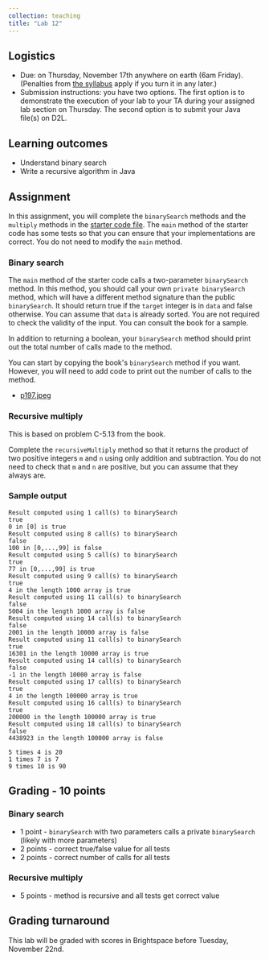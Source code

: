 ```yaml
---
collection: teaching
title: "Lab 12"
---
```


## Logistics
* Due: on Thursday, November 17th anywhere on earth (6am Friday). (Penalties from [the
	syllabus](https://lgw2.github.io/teaching/csci132-fall-2022/syllabus/)
	apply if you turn it in any later.)
* Submission instructions: you have two options. The first option is to
	demonstrate the execution of your lab to your TA during your assigned lab
	section on Thursday.
	The second option is to submit your Java file(s) on D2L.

## Learning outcomes
* Understand binary search
* Write a recursive algorithm in Java

## Assignment

In this assignment, you will complete the `binarySearch` methods and the
`multiply` methods in the [starter code file](). The `main` method of the starter
code has some tests so that you can ensure that your implementations are
correct. You do not need to modify the `main` method.

### Binary search

The `main` method of the starter code calls a two-parameter `binarySearch`
method. In this method, you should call your own `private binarySearch` method,
which will have a different method signature than the public `binarySearch`. It
should return true if the `target` integer is in `data` and false otherwise.
You can assume that `data` is already sorted. You are not required to check the
validity of the input. You can consult the book for a sample.

In addition to returning a boolean, your `binarySearch` method should print out
the total number of calls made to the method.

You can start by copying the book's `binarySearch` method if you want. However, you will need to add
code to print out the number of calls to the method.
* [p197.jpeg](https://lgw2.github.io/teaching/csci132-fall-2022/labs/p197.jpeg)

### Recursive multiply

This is based on problem C-5.13 from the book.

Complete the `recursiveMultiply` method so that it returns the product of two
positive integers `m` and `n` using only addition and subtraction. You do not
need to check that `m` and `n` are positive, but you can assume that they
always are.

### Sample output
```
Result computed using 1 call(s) to binarySearch
true
0 in [0] is true
Result computed using 8 call(s) to binarySearch
false
100 in [0,...,99] is false
Result computed using 5 call(s) to binarySearch
true
77 in [0,...,99] is true
Result computed using 9 call(s) to binarySearch
true
4 in the length 1000 array is true
Result computed using 11 call(s) to binarySearch
false
5004 in the length 1000 array is false
Result computed using 14 call(s) to binarySearch
false
2001 in the length 10000 array is false
Result computed using 11 call(s) to binarySearch
true
16301 in the length 10000 array is true
Result computed using 14 call(s) to binarySearch
false
-1 in the length 10000 array is false
Result computed using 17 call(s) to binarySearch
true
4 in the length 100000 array is true
Result computed using 16 call(s) to binarySearch
true
200000 in the length 100000 array is true
Result computed using 18 call(s) to binarySearch
false
4438923 in the length 100000 array is false

5 times 4 is 20
1 times 7 is 7
9 times 10 is 90
```

## Grading - 10 points
### Binary search
* 1 point - `binarySearch` with two parameters calls a private `binarySearch`
	(likely with more parameters)
* 2 points - correct true/false value for all tests
* 2 points - correct number of calls for all tests

### Recursive multiply
* 5 points - method is recursive and all tests get correct value

## Grading turnaround
This lab will be graded with scores in Brightspace before Tuesday, November
22nd.
